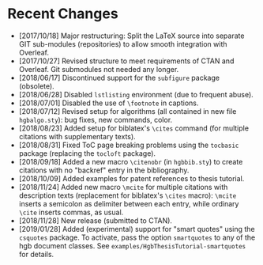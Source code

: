 # Recent Changes

* [2017/10/18] Major restructuring: Split the LaTeX source into separate GIT sub-modules (repositories) to allow smooth integration with Overleaf.
* [2017/10/27] Revised structure to meet requirements of CTAN and Overleaf. Git submodules not needed any longer.
* [2018/06/17] Discontinued support for the ``subfigure`` package (obsolete).
* [2018/06/28] Disabled ``lstlisting`` environment (due to frequent abuse).
* [2018/07/01] Disabled the use of ``\footnote`` in captions.
* [2018/07/12] Revised setup for algorithms (all contained in new file ``hgbalgo.sty``): bug fixes, new commands, color.
* [2018/08/23] Added setup for biblatex's ``\cites`` command (for multiple citations with supplementary texts).
* [2018/08/31] Fixed ToC page breaking problems using the `tocbasic` package (replacing the `tocloft` package).
* [2018/09/18] Added a new macro ``\citenobr`` (in ``hgbbib.sty``) to create citations with no "backref" entry in the bibliography.
* [2018/10/09] Added examples for patent references to thesis tutorial.
* [2018/11/24] Added new macro ``\mcite`` for multiple citations with description texts (replacement for biblatex's ``\cites`` macro): ``\mcite`` inserts a semicolon as delimiter between each entry, while ordinary ``\cite`` inserts commas, as usual.
* [2018/11/28] New release (submitted to CTAN).
* [2019/01/28] Added (experimental) support for "smart quotes" using the ``csquotes`` package. To activate, pass the option ``smartquotes`` to any of the hgb document classes. See ``examples/HgbThesisTutorial-smartquotes`` for details.
